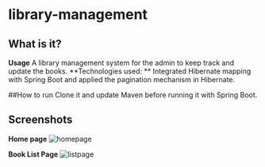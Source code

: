 # library-management
## What is it? 
**Usage**
A library management system for the admin to keep track and update the books.
**Technologies used: ** 
Integrated Hibernate mapping with Spring Boot and applied the pagination mechanism in Hibernate.

##How to run
Clone it and update Maven before running it with Spring Boot.

## Screenshots
**Home page**
![homepage](https://user-images.githubusercontent.com/31901141/43032113-9ef091ee-8c74-11e8-89f9-577e0877a1e7.png)


**Book List Page** 
![listpage](https://user-images.githubusercontent.com/31901141/43032116-bb2ecec0-8c74-11e8-9b39-94a99eb75bfe.png)
